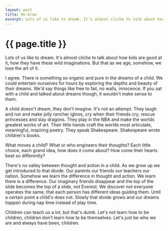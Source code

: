 ```yaml
---
layout: post
title: Re-Grow
excerpt: Lots of us like to dream. It's almost cliche to talk about how kids are good at it, how they have these wild imaginations.
---
```

{{ page.title }}
================

Lots of us like to dream. It's almost cliche to talk about how kids are good at it, how they have these wild imaginations. But that as we age, somehow, we lose the art of it.

I agree. There is something so organic and pure in the dreams of a child. We could entertain ourselves for hours by exploring the depths and beauty of their dreams. We'd say things like free to fail, no walls, innocence. If you sat with a child and talked about dreams though, it wouldn't make sense to them.

A child doesn't dream, they don't imagine. It's not an attempt. They laugh and run and make jolly rancher igloos, cry when their friends cry, rescue princesses and slay dragons. They play in the NBA and make the worlds greatest works of art. Their little hands craft the worlds most articulate, meaningful, inspiring poetry. They speak Shakespeare. Shakespeare wrote children's books.

What moves a child? What or who engineers their thoughts? Each little choice, each grand idea, how does it come about? How come their hearts beat so differently?

There's no valley between thought and action in a child. As we grow up we get introduced to that divide. Our parents our friends our teachers our nation. Somehow we learn the difference in thought and action. We learn there is a difference. Our imaginary friends disappear and the top of the slide becomes the top of a slide, not Everest. We discover not everyone operates the same, that each person has different ideas guiding them. Until a certain point a child's does not. Slowly that divide grows and our dreams happen during nap time instead of play time.

Children can teach us a lot, but that's dumb. Let's not learn how to be children, children don't learn how to be themselves.  Let's just be who we are and always have been, children.

